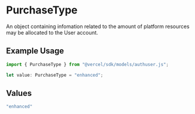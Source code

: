 # PurchaseType

An object containing infomation related to the amount of platform resources may be allocated to the User account.

## Example Usage

```typescript
import { PurchaseType } from "@vercel/sdk/models/authuser.js";

let value: PurchaseType = "enhanced";
```

## Values

```typescript
"enhanced"
```